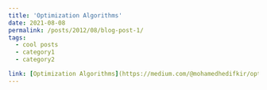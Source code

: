 ```yaml
---
title: 'Optimization Algorithms'
date: 2021-08-08
permalink: /posts/2012/08/blog-post-1/
tags:
  - cool posts
  - category1
  - category2

link: [Optimization Algorithms](https://medium.com/@mohamedhedifkir/optimization-algorithms-b4fd89c995f6)
---
```


